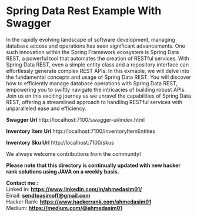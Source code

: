 # Spring Data Rest Example With Swagger

In the rapidly evolving landscape of software development, managing database access and operations has seen significant advancements. One such innovation within the Spring Framework ecosystem is Spring Data REST, a powerful tool that automates the creation of RESTful services. With Spring Data REST, even a simple entity class and a repository interface can effortlessly generate complex REST APIs. In this exmaple, we will delve into the fundamental concepts and usage of Spring Data REST. You will discover how to efficiently manage database operations with Spring Data REST, empowering you to swiftly navigate the intricacies of building robust APIs. Join us on this exciting journey as we unravel the capabilities of Spring Data REST, offering a streamlined approach to handling RESTful services with unparalleled ease and efficiency.

<b>Swagger Url</b>
http://localhost:7100/swagger-ui/index.html

<b>Inventory Item Url</b>
http://localhost:7100/inventoryItemEntities

<b>Inventory Sku Url</b>
http://localhost:7100/skus


We always welcome contributions from the community!

<b>Please note that this directory is continually updated with new hacker rank solutions using JAVA on a weekly basis.</b>

<b>Contact me :</b><br>
Linked in: <b>https://www.linkedin.com/in/ahmedasim01/</b> <br>
Email: <b>sendtoasimoff@gmail.com</b> <br>
Hacker Rank: <b>https://www.hackerrank.com/ahmedasim01</b> <br>
Medium: <b>https://medium.com/@ahmedasim01</b> <br>

